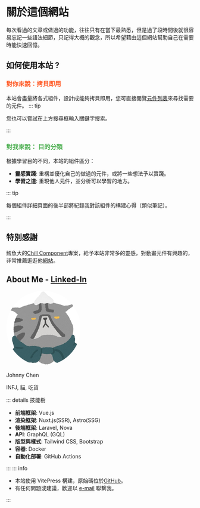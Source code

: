 <script setup>
import { VPTeamMembers } from 'vitepress/theme'

const members = [
  {
    avatar: 'https://chillcomponent.codlin.me/logo.webp',
    name: 'Codfish',
    title: '@codfish2140',
    links: [
       { icon: 'gitlab', link: 'https://gitlab.com/side_project/chill-component' },
      { icon: 'threads', link: 'https://www.threads.com/@codfish2140' },
      { icon: 'youtube', link: 'https://www.youtube.com/@codfish2140' },
    ]
  }]
</script>

# 關於這個網站

每次看過的文章或做過的功能，往往只有在當下最熟悉，但是過了段時間後就很容易忘記一些語法細節，只記得大概的觀念，所以希望藉由這個網站幫助自己在需要時能快速回憶。

## 如何使用本站 ?

### <span style="color: #ff5722;">對你來說：拷貝即用</span>

本站會盡量將各式組件，設計成能夠拷貝即用，您可直接閱覽[元件列表](./components/)來尋找需要的元件。
::: tip

您也可以嘗試在上方搜尋框輸入關鍵字搜索。

:::

### <span style="color: #4caf50;">對我來說： 目的分類</span>

根據學習目的不同，本站的組件區分：

- **靈感實踐**: 重構並優化自己的做過的元件，或將一些想法予以實踐。
- **學習之道**: 重現他人元件，並分析可以學習的地方。

::: tip

每個組件詳細頁面的後半部將紀錄我對該組件的構建心得（類似筆記）。

:::

## 特別感謝

鱈魚大的[Chill Component](https://gitlab.com/side_project/chill-component)專案，給予本站非常多的靈感，對動畫元件有興趣的，非常推薦逛逛他[網站](https://chillcomponent.codlin.me/)。

<VPTeamMembers size="small" :members />

## About Me - [Linked-In](https://www.linkedin.com/in/johnny-chen-51b61427a)

<section class=" flex items-center gap-5">
<img src="/cat-icon.png" alt="cat-icon" width="200" height="200" style="border-radius: 50%;"/>
<div class="flex flex-col gap-2">
  <p class="text-3xl font-bold">Johnny Chen</p>
  <p class="self-end">INFJ, 貓, 吃貨</p>

</div>
</section>

::: details 技能樹

- **前端框架**: Vue.js
- **渲染框架**: Nuxt.js(SSR), Astro(SSG)
- **後端框架**: Laravel, Nova
- **API**: GraphQL (GQL)
- **版型與樣式**: Tailwind CSS, Bootstrap
- **容器**: Docker
- **自動化部署**: GitHub Actions

:::
::: info

- 本站使用 VitePress 構建，原始碼位於[GitHub](https://github.com/johnny-PcP/myPlayground.git)。
- 有任何問題或建議，歡迎以 [e-mail](mailto:johnnypcp0313@gmail.com) 聯繫我。

:::
